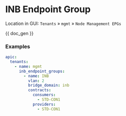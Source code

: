 # INB Endpoint Group

Location in GUI:
`Tenants` » `mgmt` » `Node Management EPGs`


{{ doc_gen }}

### Examples

```yaml
apic:
  tenants:
    - name: mgmt
      inb_endpoint_groups:
        - name: INB
          vlan: 2
          bridge_domain: inb
          contracts:
            consumers:
              - STD-CON1
            providers:
              - STD-CON1
```
